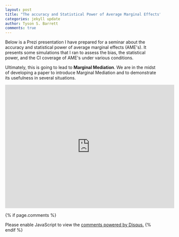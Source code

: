 ```yaml
---
layout: post
title: "The accuracy and Statistical Power of Average Marginal Effects"
categories: jekyll update
author: Tyson S. Barrett
comments: true
---
```


Below is a Prezi presentation I have prepared for a seminar about the accuracy and statistical power of average marginal effects (AME's). It presents some simulations that I ran to assess the bias, the statistical power, and the CI coverage of AME's under various conditions. 

Ultimately, this is going to lead to **Marginal Mediation**. We are in the midst of developing a paper to introduce Marginal Mediation and to demonstrate its usefulness in several situations.

<iframe id="iframe_container" frameborder="0" webkitallowfullscreen="" mozallowfullscreen="" allowfullscreen="" width="550" height="400" src="https://prezi.com/embed/wubokjvtjgzu/?bgcolor=ffffff&amp;lock_to_path=1&amp;autoplay=0&amp;autohide_ctrls=0&amp;landing_data=bHVZZmNaNDBIWnNjdEVENDRhZDFNZGNIUE43MHdLNWpsdFJLb2ZHanI0OUhUNDh6VTJlNlVMclVGaWxpWm5nbkdnPT0&amp;landing_sign=D89xDkiTKfrBBlOcUW7BXrRmZY5MMnIlrMGUSCz0zGQ"></iframe>


{% if page.comments %} 
<div id="disqus_thread"></div>
<script>
    /**
     *  RECOMMENDED CONFIGURATION VARIABLES: EDIT AND UNCOMMENT THE SECTION BELOW TO INSERT DYNAMIC VALUES FROM YOUR PLATFORM OR CMS.
     *  LEARN WHY DEFINING THESE VARIABLES IS IMPORTANT: https://disqus.com/admin/universalcode/#configuration-variables
     */
    /*
    var disqus_config = function () {
        this.page.url = page.url;  // Replace PAGE_URL with your page's canonical URL variable
        this.page.identifier = page.identifer; // Replace PAGE_IDENTIFIER with your page's unique identifier variable
    };
    */
    (function() {  // DON'T EDIT BELOW THIS LINE
        var d = document, s = d.createElement('script');
        
        s.src = '//tysonstanley.disqus.com/embed.js';
        
        s.setAttribute('data-timestamp', +new Date());
        (d.head || d.body).appendChild(s);
    })();
</script>
<noscript>Please enable JavaScript to view the <a href="https://disqus.com/?ref_noscript" rel="nofollow">comments powered by Disqus.</a></noscript>
{% endif %}


